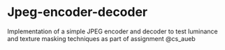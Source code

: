 # Jpeg-encoder-decoder
Implementation of a simple JPEG encoder and decoder to test luminance and texture masking techniques as part of assignment @cs_aueb
